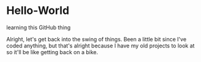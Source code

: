# Hello-World
learning this GitHub thing



Alright, let's get back into the swing of things. Been a little bit since I've coded anything,
but that's alright because I have my old projects to look at so it'll be like getting back on a bike.

